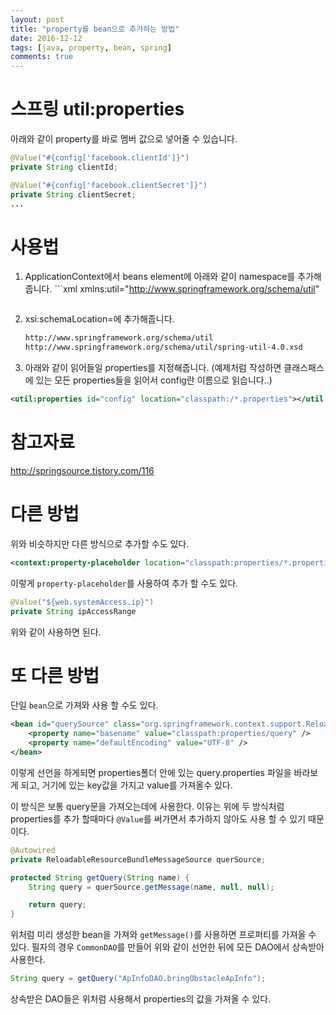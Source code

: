 ```yaml
---
layout: post
title: "property를 bean으로 추가하는 방법"
date: 2016-12-12
tags: [java, property, bean, spring]
comments: true
---
```


# 스프링 util:properties
아래와 같이 property를 바로 멤버 값으로 넣어줄 수 있습니다.
```java
@Value("#{config['facebook.clientId']}")
private String clientId;

@Value("#{config['facebook.clientSecret']}")
private String clientSecret;
...
```

# 사용법

1. ApplicationContext에서 beans element에 아래와 같이 namespace를 추가해줍니다.
		```xml
    xmlns:util="http://www.springframework.org/schema/util"
    ```

2. xsi:schemaLocation=에 추가해줍니다.
    ```xml
    http://www.springframework.org/schema/util
    http://www.springframework.org/schema/util/spring-util-4.0.xsd
    ```

3. 아래와 같이 읽어들일 properties를 지정해줍니다. (예제처럼 작성하면 클래스패스에 있는 모든 properties들을 읽어서 config란 이름으로 읽습니다..)

```xml
<util:properties id="config" location="classpath:/*.properties"></util:properties>
```

# 참고자료
<http://springsource.tistory.com/116>

# 다른 방법

위와 비슷하지만 다른 방식으로 추가할 수도 있다.

```xml
<context:property-placeholder location="classpath:properties/*.properties" />
```

이렇게 `property-placeholder`를 사용하여 추가 할 수도 있다.

```java
@Value("${web.systemAccess.ip}")
private String ipAccessRange
```

위와 같이 사용하면 된다.

# 또 다른 방법

단일 `bean`으로 가져와 사용 할 수도 있다.

```xml
<bean id="querySource" class="org.springframework.context.support.ReloadableResourceBundleMessageSource">
	<property name="basename" value="classpath:properties/query" />
	<property name="defaultEncoding" value="UTF-8" />
</bean>
```

이렇게 선언을 하게되면 properties폴더 안에 있는 query.properties 파일을 바라보게 되고,
거기에 있는 key값을 가지고 value를 가져올수 있다.

이 방식은 보통 query문을 가져오는데에 사용한다.
이유는 위에 두 방식처럼 properties를 추가 할때마다 `@Value`를 써가면서 추가하지 않아도 사용 할 수 있기 때문이다.

```java
@Autowired
private ReloadableResourceBundleMessageSource querSource;

protected String getQuery(String name) {
	String query = querSource.getMessage(name, null, null);

	return query;
}
```

위처럼 미리 생성한 bean을 가져와 `getMessage()`를 사용하면 프로퍼티를 가져올 수 있다.
필자의 경우 `CommonDAO`를 만들어 위와 같이 선언한 뒤에 모든 DAO에서 상속받아 사용한다.

```java
String query = getQuery("ApInfoDAO.bringObstacleApInfo");
```

상속받은 DAO들은 위처럼 사용해서 properties의 값을 가져올 수 있다.
